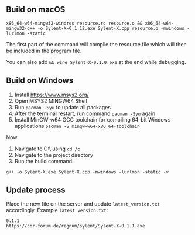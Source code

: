 ## Build on macOS

```
x86_64-w64-mingw32-windres resource.rc resource.o && x86_64-w64-mingw32-g++ -o Sylent-X-0.1.12.exe Sylent-X.cpp resource.o -mwindows -lurlmon -static
```

The first part of the command will compile the resource file which will then be included in the program file.

You can also add ``&& wine Sylent-X-0.1.0.exe`` at the end while debugging.

## Build on Windows

1. Install https://www.msys2.org/
2. Open MSYS2 MINGW64 Shell
3. Run ``pacman -Syu`` to update all packages
4. After the terminal restart, run command ``pacman -Syu`` again
5. Install MinGW-w64 GCC toolchain for compiling 64-bit Windows applications
``pacman -S mingw-w64-x86_64-toolchain``

Now
1. Navigate to C:\ using ``cd /c``
2. Navigate to the project directory
3. Run the build command:
```
g++ -o Sylent-X.exe Sylent-X.cpp -mwindows -lurlmon -static -v
```


## Update process

Place the new file on the server and update ``latest_version.txt`` accordingly. Example ``latest_version.txt``:

```
0.1.1
https://cor-forum.de/regnum/sylent/Sylent-X-0.1.1.exe
```
